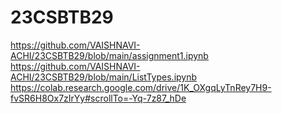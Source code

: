 # 23CSBTB29
https://github.com/VAISHNAVI-ACHI/23CSBTB29/blob/main/assignment1.ipynb
https://github.com/VAISHNAVI-ACHI/23CSBTB29/blob/main/ListTypes.ipynb
https://colab.research.google.com/drive/1K_OXgqLyTnRey7H9-fvSR6H8Ox7zIrYy#scrollTo=-Yq-7z87_hDe
